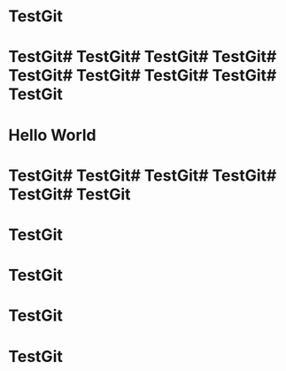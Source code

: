 # TestGit

# TestGit# TestGit# TestGit# TestGit# TestGit# TestGit# TestGit# TestGit# TestGit


Hello World
=======
# TestGit# TestGit# TestGit# TestGit# TestGit# TestGit
# TestGit
# TestGit
# TestGit
# TestGit
